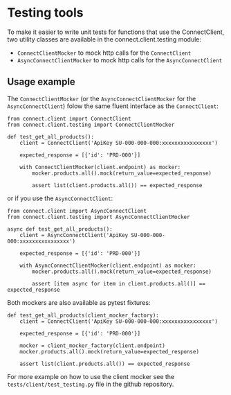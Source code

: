 Testing tools
=============

To make it easier to write unit tests for functions that use the
ConnectClient, two utility classes are available in the
connect.client.testing module:

-   `ConnectClientMocker` to mock http calls for the `ConnectClient`
-   `AsyncConnectClientMocker` to mock http calls for the
    `AsyncConnectClient`

Usage example
-------------

The `ConnectClientMocker` (or the `AsyncConnectClientMocker` for the
`AsyncConnectClient`) folow the same fluent interface as the
`ConnectClient`:

``` {.python}
from connect.client import ConnectClient
from connect.client.testing import ConnectClientMocker

def test_get_all_products():
    client = ConnectClient('ApiKey SU-000-000-000:xxxxxxxxxxxxxxxx')

    expected_response = [{'id': 'PRD-000'}]

    with ConnectClientMocker(client.endpoint) as mocker:
        mocker.products.all().mock(return_value=expected_response)

        assert list(client.products.all()) == expected_response
```

or if you use the `AsyncConnectClient`:

``` {.python}
from connect.client import AsyncConnectClient
from connect.client.testing import AsyncConnectClientMocker

async def test_get_all_products():
    client = AsyncConnectClient('ApiKey SU-000-000-000:xxxxxxxxxxxxxxxx')

    expected_response = [{'id': 'PRD-000'}]

    with AsyncConnectClientMocker(client.endpoint) as mocker:
        mocker.products.all().mock(return_value=expected_response)

        assert [item async for item in client.products.all()] == expected_response
```

Both mockers are also available as pytest fixtures:

``` {.python}
def test_get_all_products(client_mocker_factory):
    client = ConnectClient('ApiKey SU-000-000-000:xxxxxxxxxxxxxxxx')

    expected_response = [{'id': 'PRD-000'}]

    mocker = client_mocker_factory(client.endpoint)
    mocker.products.all().mock(return_value=expected_response)

    assert list(client.products.all()) == expected_response
```

For more example on how to use the client mocker see the
`tests/client/test_testing.py` file in the github repository.
